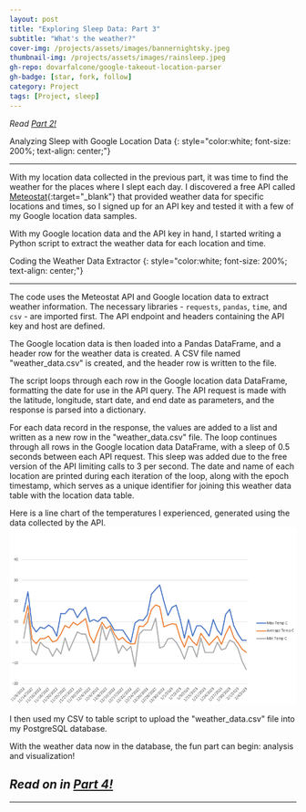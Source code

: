 ```yaml
---
layout: post
title: "Exploring Sleep Data: Part 3"
subtitle: "What's the weather?"
cover-img: /projects/assets/images/bannernightsky.jpeg
thumbnail-img: /projects/assets/images/rainsleep.jpeg
gh-repo: dovarfalcone/google-takeout-location-parser
gh-badge: [star, fork, follow]
category: Project
tags: [Project, sleep]
---
```


*Read [Part 2!](/2023-02-05-Exploring-Sleep-Data-Part-2/)*

Analyzing Sleep with Google Location Data
{: style="color:white; font-size: 200%; text-align: center;"}

---

With my location data collected in the previous part, it was time to find the weather for the places where I slept each day. I discovered a free API called [Meteostat](https://rapidapi.com/meteostat/api/meteostat/tutorials/an-introduction-to-meteostat){:target="_blank"} that provided weather data for specific locations and times, so I signed up for an API key and tested it with a few of my Google location data samples.

With my Google location data and the API key in hand, I started writing a Python script to extract the weather data for each location and time. 

Coding the Weather Data Extractor
{: style="color:white; font-size: 200%; text-align: center;"}

---

The code uses the Meteostat API and Google location data to extract weather information. The necessary libraries - `requests`, `pandas`, `time`, and `csv` - are imported first. The API endpoint and headers containing the API key and host are defined. 

The Google location data is then loaded into a Pandas DataFrame, and a header row for the weather data is created. A CSV file named "weather_data.csv" is created, and the header row is written to the file.

The script loops through each row in the Google location data DataFrame, formatting the date for use in the API query. The API request is made with the latitude, longitude, start date, and end date as parameters, and the response is parsed into a dictionary. 

For each data record in the response, the values are added to a list and written as a new row in the "weather_data.csv" file. The loop continues through all rows in the Google location data DataFrame, with a sleep of 0.5 seconds between each API request. This sleep was added due to the free version of the API limiting calls to 3 per second. The date and name of each location are printed during each iteration of the loop, along with the epoch timestamp, which serves as a unique identifier for joining this weather data table with the location data table.

Here is a line chart of the temperatures I experienced, generated using the data collected by the API.
![Weather Trends](/projects/assets/images/locationtemp.png)

I then used my CSV to table script to upload the "weather_data.csv" file into my PostgreSQL database.

With the weather data now in the database, the fun part can begin: analysis and visualization!

*Read on in [Part 4!](/2023-02-10-Exploring-Sleep-Data-Part-4/)*
---

---